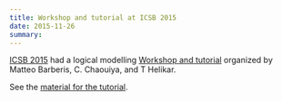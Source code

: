 ```yaml
---
title: Workshop and tutorial at ICSB 2015
date: 2015-11-26
summary: 
---
```


[ICSB 2015](http://icsb15.apbionet.org) had a logical modelling
[Workshop and tutorial](http://icsb15.apbionet.org/index.php/workshop) organized
by Matteo Barberis, C. Chaouiya, and T Helikar.

See the [material for the tutorial](http://compbio.igc.gulbenkian.pt/nmd/node/67).

